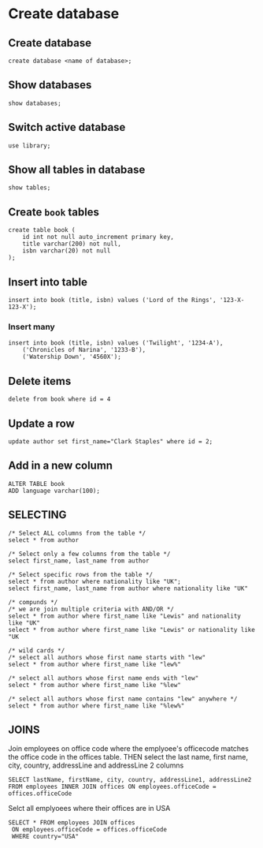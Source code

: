# Create database

## Create database
```
create database <name of database>;
```

## Show databases
```
show databases;
```

## Switch active database
```
use library;
```

## Show all tables in database
```
show tables;
```

## Create `book` tables
```
create table book (
    id int not null auto_increment primary key,
    title varchar(200) not null,
    isbn varchar(20) not null
);
```

## Insert into table
```
insert into book (title, isbn) values ('Lord of the Rings', '123-X-123-X');
```

### Insert many
```
insert into book (title, isbn) values ('Twilight', '1234-A'),
    ('Chronicles of Narina', '1233-B'),
    ('Watership Down', '4560X');
```

## Delete items
```
delete from book where id = 4
```

## Update a row
```
update author set first_name="Clark Staples" where id = 2;
```

## Add in a new column
```
ALTER TABLE book
ADD language varchar(100);
```

## SELECTING
```
/* Select ALL columns from the table */
select * from author
```

```
/* Select only a few columns from the table */
select first_name, last_name from author
```

```
/* Select specific rows from the table */
select * from author where nationality like "UK";
select first_name, last_name from author where nationality like "UK"
```

```
/* compunds */
/* we are join multiple criteria with AND/OR */
select * from author where first_name like "Lewis" and nationality like "UK"
select * from author where first_name like "Lewis" or nationality like "UK
```
```
/* wild cards */
/* select all authors whose first name starts with "lew"
select * from author where first_name like "lew%"

/* select all authors whose first name ends with "lew"
select * from author where first_name like "%lew"

/* select all authors whose first name contains "lew" anywhere */
select * from author where first_name like "%lew%"
```
## JOINS

Join employees on office code where the emplyoee's officecode matches the office code in the offices table.
THEN select the last name, first name, city, country, addressLine and addressLine 2 columns
```
SELECT lastName, firstName, city, country, addressLine1, addressLine2 
FROM employees INNER JOIN offices ON employees.officeCode = offices.officeCode
```

Selct all emplyoees where their offices are in USA
```
SELECT * FROM employees JOIN offices
 ON employees.officeCode = offices.officeCode
 WHERE country="USA" 
```